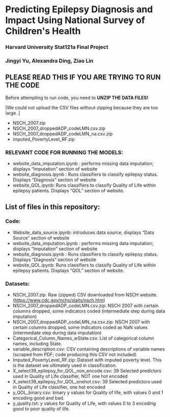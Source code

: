 # Predicting Epilepsy Diagnosis and Impact Using National Survey of Children's Health
### Harvard University Stat121a Final Project 
### Jingyi Yu, Alexandra Ding, Ziao Lin


## PLEASE READ THIS IF YOU ARE TRYING TO RUN THE CODE ##

Before attempting to run code, you need to **UNZIP THE DATA FILES!**

[We could not upload the CSV files without zipping because they are too large. ]
* NSCH_2007.zip
* NSCH_2007_droppedADP_codeLMN.csv.zip
* NSCH_2007_droppedADP_codeLMN_na.csv.zip
* imputed_PovertyLevel_RF.zip


### RELEVANT CODE FOR RUNNING THE MODELS:
* website_data_imputation.ipynb : performs missing data imputation; displays “Imputation” section of website
* website_diagnosis.ipynb : Runs classifiers to classify epilepsy status. Displays “Diagnosis” section of website
* website_QOL.ipynb: Runs classifiers to classify Quality of Life within epilepsy patients. Displays “QOL” section of website.

## List of files in this repository:
### Code:
* Website_data_source.ipynb: introduces data source, displays “Data Source” section of website
* website_data_imputation.ipynb : performs missing data imputation; displays “Imputation” section of website
* website_diagnosis.ipynb : Runs classifiers to classify epilepsy status. Displays “Diagnosis” section of website
* website_QOL.ipynb: Runs classifiers to classify Quality of Life within epilepsy patients. Displays “QOL” section of website.

### Datasets:
* NSCH_2007.zip: Raw (zipped) CSV downloaded from NSCH website. (https://www.cdc.gov/nchs/slaits/nsch.htm)
* NSCH_2007_droppedADP_codeLMN.csv.zip: NSCH 2007 with certain columns dropped, some indicators coded (intermediate step during data imputation)
* NSCH_2007_droppedADP_codeLMN_na.csv.zip: NSCH 2007 with certain columns dropped, some indicators coded as NaN values (intermediate step during data imputation)
* Categorical_Column_Names_wState.csv: List of categorical column names, including State. 
* variable_description.csv: CSV containing descriptions of variable names (scraped from PDF; code producing this CSV not included)
* Imputed_PovertyLevel_RF.zip: Dataset with imputed poverty level. This is the dataset we ultimately used in classification. 
* X_select39_epilepsy_for_QOL_non_encode.csv: 39 Selected predictors used in Quality of Life classifier, NOT one hot encoded
* X_select39_epilepsy_for_QOL_onehot.csv: 39 Selected predictors used in Quality of Life classifier, one hot encoded
* y_QOL_binary.csv: binary y values for Quality of life, with values 0 and 1 encoding good and bad.
* y_quality.txt: y values for Quality of Life, with values 0 to 3 encoding good to poor quality of life. 
